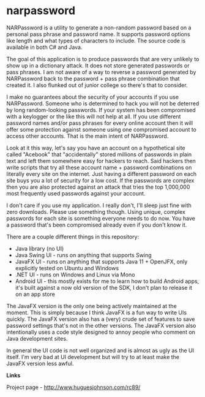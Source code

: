 # narpassword

NARPassword is a utility to generate a non-random password based on a personal pass phrase and password name. It supports password options like length and what types of characters to include. The source code is available in both C# and Java.

The goal of this application is to produce passwords that are very unlikely to show up in a dictionary attack. It does not store generated passwords or pass phrases. I am not aware of a way to reverse a password generated by NARPassword back to the password + pass phrase combination that created it. I also flunked out of junior college so there's that to consider.

I make no guarantees about the security of your accounts if you use NARPassword. Someone who is determined to hack you will not be deterred by long random-looking passwords. If your system has been compromised with a keylogger or the like this will not help at all. If you use different password names and/or pass phrases for every online account then it will offer some protection against someone using one compromised account to access other accounts. That is the main intent of NARPassword.

Look at it this way, let's say you have an account on a hypothetical site called "Acebook" that "accidentally" stored millions of passwords in plain text and left them somewhere easy for hackers to reach. Said hackers then write scripts that try all these account name + password combinations on literally every site on the internet. Just having a different password on each site buys you a lot of security for a low cost. If the passwords are complex then you are also protected against an attack that tries the top 1,000,000 most frequently used passwords against your account.

I don't care if you use my application. I really don't, I'll sleep just fine with zero downloads. Please use something though. Using unique, complex passwords for each site is something everyone needs to do now. You have a password that's been compromised already even if you don't know it.

There are a couple different things in this repository:

* Java library (no UI)
* Java Swing UI - runs on anything that supports Swing
* JavaFX UI - runs on anything that supports Java 11 + OpenJFX, only explicitly tested on Ubuntu and Windows
* .NET UI - runs on Windows and Linux via Mono
* Android UI - this mostly exists for me to learn how to build Android apps, it's built against a now old version of the SDK, I don't plan to release it on an app store

The JavaFX version is the only one being actively maintained at the moment. This is simply because I think JavaFX is a fun way to write UIs quickly. The JavaFX version also has a (very) crude set of features to save password settings that's not in the other versions. The JavaFX version also intentionally uses a code style designed to annoy people who comment on Java development sites.

In general the UI code is not well organized and is almost as ugly as the UI itself. I'm very bad at UI development but will try to at least make the JavaFX version less awful.
 
**Links**

Project page - http://www.huguesjohnson.com/rc89/

